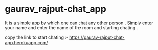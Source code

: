 # gaurav_rajput-chat_app
It is a simple app by which one can chat any other person .
Simply enter your name and enter the name of the room and starting chating .

copy the link to start chating :- https://gaurav-rajput-chat-app.herokuapp.com/
